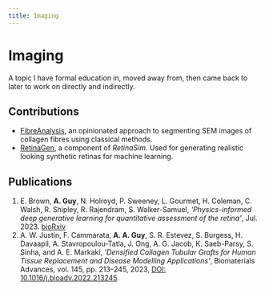 ```yaml
---
title: Imaging
---
```


# Imaging
A topic I have formal education in, moved away from, then came back to later to work on directly and indirectly.

## Contributions
- [FibreAnalysis](https://github.com/andrewaguy/fibreanalysis), an opinionated approach to segmenting SEM images of collagen fibres using classical methods.
- [RetinaGen](https://github.com/simonwalkersamuel/retinasim), a component of _RetinaSim_.
Used for generating realistic looking synthetic retinas for machine learning.
  
## Publications
1. E. Brown, **A. Guy**, N. Holroyd, P. Sweeney, L. Gourmet, H. Coleman, C. Walsh, R. Shipley, R. Rajendram, S. Walker-Samuel, _'Physics-informed deep generative learning for quantitative assessment of the retina'_, Jul. 2023. [bioRxiv](https://doi.org/10.1101/2023.07.10.548427)
1. A. W. Justin, F. Cammarata, **A. A. Guy**, S. R. Estevez, S. Burgess, H. Davaapil, A. Stavropoulou-Tatla, J. Ong, A. G. Jacob, K. Saeb-Parsy, S. Sinha, and A. E. Markaki, _'Densified Collagen Tubular Grafts for Human Tissue Replacement and Disease Modelling Applications'_, Biomaterials Advances, vol. 145, pp. 213–245, 2023, [DOI: 10.1016/j.bioadv.2022.213245](https://doi.org/10.1016/j.bioadv.2022.213245).
